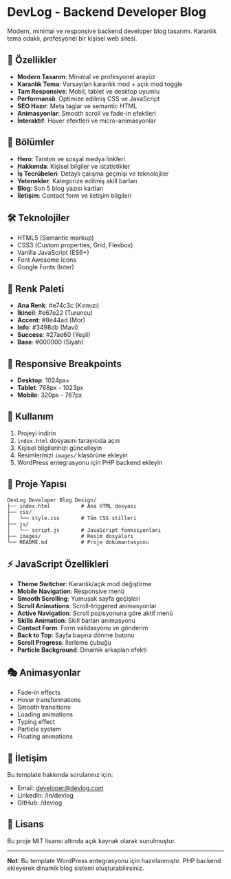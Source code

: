 # DevLog - Backend Developer Blog

Modern, minimal ve responsive backend developer blog tasarımı. Karanlık tema odaklı, profesyonel bir kişisel web sitesi.

## 🎨 Özellikler

- **Modern Tasarım**: Minimal ve profesyonel arayüz
- **Karanlık Tema**: Varsayılan karanlık mod + açık mod toggle
- **Tam Responsive**: Mobil, tablet ve desktop uyumlu
- **Performanslı**: Optimize edilmiş CSS ve JavaScript
- **SEO Hazır**: Meta taglar ve semantic HTML
- **Animasyonlar**: Smooth scroll ve fade-in efektleri
- **İnteraktif**: Hover efektleri ve micro-animasyonlar

## 🎯 Bölümler

- **Hero**: Tanıtım ve sosyal medya linkleri
- **Hakkımda**: Kişisel bilgiler ve istatistikler
- **İş Tecrübeleri**: Detaylı çalışma geçmişi ve teknolojiler
- **Yetenekler**: Kategorize edilmiş skill barları
- **Blog**: Son 5 blog yazısı kartları
- **İletişim**: Contact form ve iletişim bilgileri

## 🛠 Teknolojiler

- HTML5 (Semantic markup)
- CSS3 (Custom properties, Grid, Flexbox)
- Vanilla JavaScript (ES6+)
- Font Awesome Icons
- Google Fonts (Inter)

## 🎨 Renk Paleti

- **Ana Renk**: #e74c3c (Kırmızı)
- **İkincil**: #e67e22 (Turuncu)
- **Accent**: #8e44ad (Mor)
- **Info**: #3498db (Mavi)
- **Success**: #27ae60 (Yeşil)
- **Base**: #000000 (Siyah)

## 📱 Responsive Breakpoints

- **Desktop**: 1024px+
- **Tablet**: 768px - 1023px
- **Mobile**: 320px - 767px

## 🚀 Kullanım

1. Projeyi indirin
2. `index.html` dosyasını tarayıcıda açın
3. Kişisel bilgilerinizi güncelleyin
4. Resimlerinizi `images/` klasörüne ekleyin
5. WordPress entegrasyonu için PHP backend ekleyin

## 📁 Proje Yapısı

```
DevLog Developer Blog Design/
├── index.html          # Ana HTML dosyası
├── css/
│   └── style.css       # Tüm CSS stilleri
├── js/
│   └── script.js       # JavaScript fonksiyonları
├── images/             # Resim dosyaları
└── README.md           # Proje dokümantasyonu
```

## ⚡ JavaScript Özellikleri

- **Theme Switcher**: Karanlık/açık mod değiştirme
- **Mobile Navigation**: Responsive menü
- **Smooth Scrolling**: Yumuşak sayfa geçişleri
- **Scroll Animations**: Scroll-triggered animasyonlar
- **Active Navigation**: Scroll pozisyonuna göre aktif menü
- **Skills Animation**: Skill barları animasyonu
- **Contact Form**: Form validasyonu ve gönderim
- **Back to Top**: Sayfa başına dönme butonu
- **Scroll Progress**: İlerleme çubuğu
- **Particle Background**: Dinamik arkaplan efekti

## 🎭 Animasyonlar

- Fade-in effects
- Hover transformations
- Smooth transitions
- Loading animations
- Typing effect
- Particle system
- Floating animations

## 📧 İletişim

Bu template hakkında sorularınız için:
- Email: developer@devlog.com
- LinkedIn: /in/devlog
- GitHub: /devlog

## 📄 Lisans

Bu proje MIT lisansı altında açık kaynak olarak sunulmuştur.

---

**Not**: Bu template WordPress entegrasyonu için hazırlanmıştır. PHP backend ekleyerek dinamik blog sistemi oluşturabilirsiniz.

